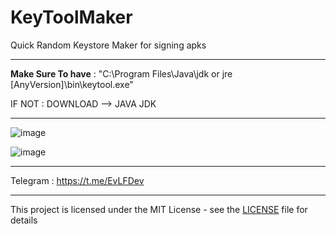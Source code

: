 # KeyToolMaker
Quick Random Keystore Maker for signing apks

- - - - - - - - - - - - - -

**Make Sure To have** : "C:\Program Files\Java\jdk or jre [AnyVersion]\bin\keytool.exe"

IF NOT : DOWNLOAD --> JAVA JDK

- - - - - - - - - - - - - -

![image](https://user-images.githubusercontent.com/54191699/154862639-836dc0e6-b30b-479d-ae8f-496a328b699c.png)


![image](https://user-images.githubusercontent.com/54191699/154863843-ae6d983b-d408-45ea-b7ad-942415da0cda.png)

- - - - - - - - - - - - - - 

Telegram : https://t.me/EvLFDev

- - - - - - - - - - - - - -

This project is licensed under the MIT License - see the [LICENSE](https://github.com/EVLF/KeyToolMaker/blob/main/LICENSE) file for details
